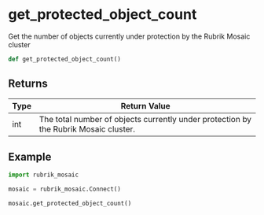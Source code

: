 # get_protected_object_count

Get the number of objects currently under protection by the Rubrik Mosaic cluster
```py
def get_protected_object_count()
```


## Returns
| Type | Return Value                                                                                   |
|------|-----------------------------------------------------------------------------------------------|
| int  | The total number of objects currently under protection by the Rubrik Mosaic cluster. |
## Example
```py
import rubrik_mosaic

mosaic = rubrik_mosaic.Connect()

mosaic.get_protected_object_count()
```